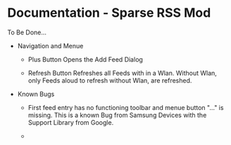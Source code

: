 Documentation - Sparse RSS Mod
==============================

To Be Done...

* Navigation and Menue
  * Plus Button 
    Opens the Add Feed Dialog
    
  * Refresh Button
    Refreshes all Feeds with in a Wlan. Without Wlan, only Feeds aloud to refresh without Wlan, are refreshed.

* Known Bugs
  * First feed entry has no functioning toolbar and menue button "..." is missing.
    This is a known Bug from Samsung Devices with the Support Library from Google.
   
  * 